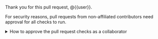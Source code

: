 Thank you for this pull request, @{{user}}.

For security reasons, pull requests from non-affiliated contributors need approval for all checks to run.
<details>
<summary>How to approve the pull request checks as a collaborator</summary>
<p><br>
If you are an affiliated collaborator of this repository, you may check if this pull request leaks
sensitive security secrets or abuses them for purposes other than their intended scopes.

Please take your time to validate how action secrets are propagated and used.
They can be identified in the workflow and action configs. 
Special notice has to be taken for the environment variable `GITHUB_TOKEN` 
and context variable `github.token`.

Use the check action button to approve the check of the last commit and press `Approve Check`.
To approve a specific commit, create a comment that contains `{{cmd}}`.
</p>
</details>
